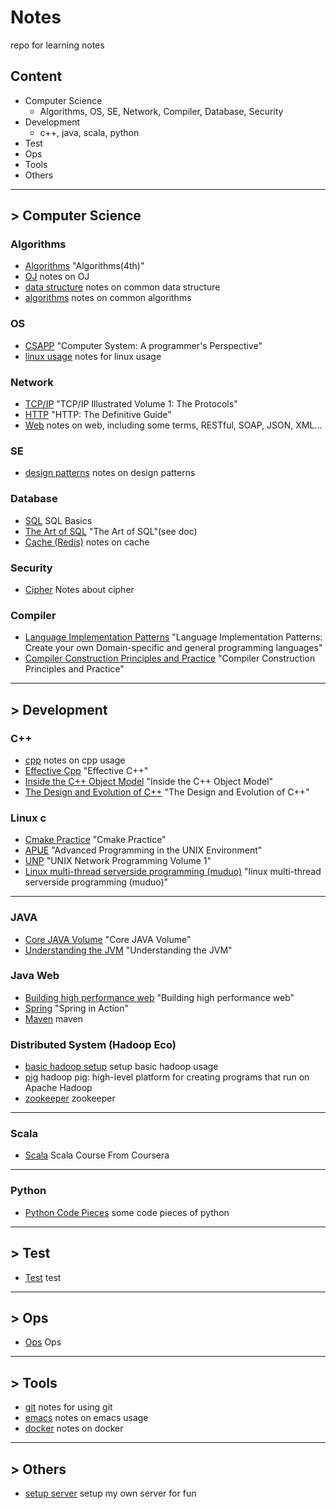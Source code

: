 # Notes

repo for learning notes

## Content
- Computer Science
  - Algorithms, OS, SE, Network, Compiler, Database, Security
- Development
  - c++, java, scala, python
- Test
- Ops
- Tools
- Others

---
## > Computer Science
### Algorithms
- [Algorithms](./algorithms.md) "Algorithms(4th)"
- [OJ](./oj.md) notes on OJ
- [data structure](./ds.md) notes on common data structure
- [algorithms](./al.md) notes on common algorithms

### OS
- [CSAPP](./csapp.md) "Computer System: A programmer's Perspective"
- [linux usage](./linux.md) notes for linux usage

### Network
- [TCP/IP](./tcpip.md) "TCP/IP Illustrated Volume 1: The Protocols"
- [HTTP](./http.md) "HTTP: The Definitive Guide"
- [Web](./web.md) notes on web, including some terms, RESTful, SOAP, JSON, XML...

### SE
- [design patterns](./designPattern.md) notes on design patterns

### Database
- [SQL](./sql.md) SQL Basics
- [The Art of SQL](./doc/the_art_of_sql.doc) "The Art of SQL"(see doc)
- [Cache (Redis)](./cache.md) notes on cache

### Security
- [Cipher](./cipher.md) Notes about cipher

### Compiler
- [Language Implementation Patterns](./lanImpPat.md) "Language Implementation Patterns: Create your own Domain-specific and general programming languages"
- [Compiler Construction Principles and Practice](./compiler.md) "Compiler Construction Principles and Practice"

---
## > Development
### C++
- [cpp](./cpp.md) notes on cpp usage
- [Effective Cpp](./effectivecpp.md) "Effective C++"
- [Inside the C++ Object Model](./insideTheC++ObjectModel.md) "Inside the C++ Object Model"
- [The Design and Evolution of C++](./cppevo.md) "The Design and Evolution of C++"

### Linux c
- [Cmake Practice](./cmake.md) "Cmake Practice"
- [APUE](./apue.md) "Advanced Programming in the UNIX Environment"
- [UNP](./unp.md) "UNIX Network Programming Volume 1"
- [Linux multi-thread serverside programming (muduo)](./linuxServer.md) "linux multi-thread serverside programming (muduo)"

---
### JAVA
- [Core JAVA Volume](./corejava.md) "Core JAVA Volume"
- [Understanding the JVM](./jvm.md) "Understanding the JVM"

### Java Web
- [Building high performance web](./performWeb.md) "Building high performance web"
- [Spring](./spring.md) "Spring in Action"
- [Maven](./maven.md) maven

### Distributed System (Hadoop Eco)
- [basic hadoop setup](./playWithHadoop.md) setup basic hadoop usage
- [pig](./pig.md) hadoop pig: high-level platform for creating programs that run on Apache Hadoop
- [zookeeper](./zookeeper.md) zookeeper

---
### Scala
- [Scala](./scala.md) Scala Course From Coursera

---
### Python
- [Python Code Pieces](./python.md) some code pieces of python

---
## > Test
- [Test](./test.md) test

---
## > Ops
- [Ops](./ops.md) Ops

---
## > Tools
- [git](./git.md) notes for using git
- [emacs](./emacs.md) notes on emacs usage
- [docker](./docker.md) notes on docker

---
## > Others
- [setup server](./setupServer.md) setup my own server for fun

